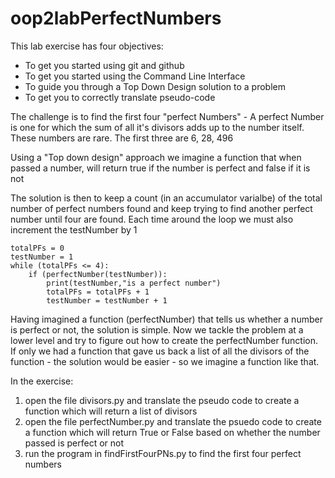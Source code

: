 # oop2labPerfectNumbers
This lab exercise has four objectives:
- To get you started using git and github
- To get you started using the Command Line Interface
- To guide you through a Top Down Design solution to a problem
- To get you to correctly translate pseudo-code

The challenge is to find the first four "perfect Numbers" - 
A perfect Number is one for which the sum of all it's divisors adds up to the number itself.
These numbers are rare. The first three are 6, 28, 496

Using a "Top down design" approach we imagine a function that when passed a number,
will return true if the number is perfect and false if it is not

The solution is then to keep a count (in an accumulator varialbe) of the total number of perfect numbers found and
keep trying to find another perfect number until four are found. Each time around the loop we must also increment the testNumber by 1
```
totalPFs = 0
testNumber = 1
while (totalPFs <= 4):
    if (perfectNumber(testNumber)):
        print(testNumber,"is a perfect number")
        totalPFs = totalPFs + 1
        testNumber = testNumber + 1
```
        
Having imagined a function (perfectNumber) that tells us whether a number is perfect or not, the solution is simple.
Now we tackle the problem at a lower level and try to figure out how to create the perfectNumber function. If only we had a function that
gave us back a list of all the divisors of the function - the solution would be easier - so we imagine a function like that.

In the exercise: 
1. open the file divisors.py and translate the pseudo code to create a function which will return a list of divisors
2. open the file perfectNumber.py and translate the psuedo code to create a function which will return True or False based on whether the number passed is perfect or not
3. run the program in findFirstFourPNs.py to find the first four perfect numbers 
